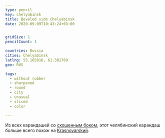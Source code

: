 ```yaml
---
type: pencil
key: chelyabinsk
title: Beveled side Chelyabinsk
date: 2020-09-09T10:43:24+03:00


gridSize: 1
pencilCount: 1

countries: Russia
cities: Chelyabinsk
latlng: 55.165016, 61.381769
geo: RUS

tags:
  - without rubber
  - sharpened
  - round
  - city
  - unusual
  - sliced
  - color

---
```


Из всех карандашей со [скошенным боком](?tag=скошенный%20бок), этот челябинский карандаш больше всего похож на [Krasnoyarskий](?display=krasnoyarsk).
